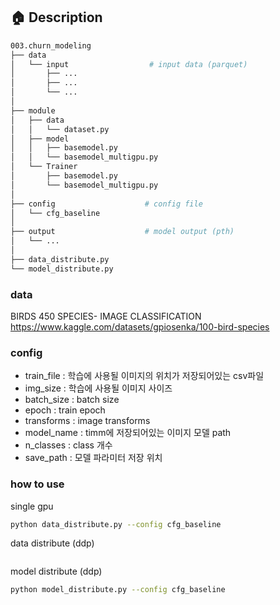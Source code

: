 ## 🏠 Description

```bash
003.churn_modeling
├── data
│   └── input                  # input data (parquet) 
│       ├── ...     
│       ├── ...
│       └── ...
│
├── module
│   ├── data
│   │   └── dataset.py
│   ├── model
│   │   ├── basemodel.py
│   │   └── basemodel_multigpu.py
│   └── Trainer
│       ├── basemodel.py
│       └── basemodel_multigpu.py
│
├── config                    # config file
│   └── cfg_baseline           
│
├── output                    # model output (pth)
│   └── ...
│
├── data_distribute.py  
└── model_distribute.py  
```
### data
BIRDS 450 SPECIES- IMAGE CLASSIFICATION
https://www.kaggle.com/datasets/gpiosenka/100-bird-species

### config
- train_file : 학습에 사용될 이미지의 위치가 저장되어있는 csv파일
- img_size : 학습에 사용될 이미지 사이즈
- batch_size : batch size
- epoch : train epoch
- transforms : image transforms
- model_name : timm에 저장되어있는 이미지 모델 path
- n_classes : class 개수
- save_path : 모델 파라미터 저장 위치

### how to use
single gpu
```bash
python data_distribute.py --config cfg_baseline
```
data distribute (ddp)
```bash
```
model distribute (ddp)
```bash
python model_distribute.py --config cfg_baseline
```